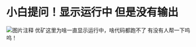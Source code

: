 # 小白提问！显示运行中 但是没有输出

![图片注释](http://storage-uqer.datayes.com/62b88497aa473a013b442ff8/5dbc2ee8-f699-11ec-99dd-0242ac140002)
优矿这里为啥一直显示运行中，啥代码都跑不了 有没有人帮一下呜呜！